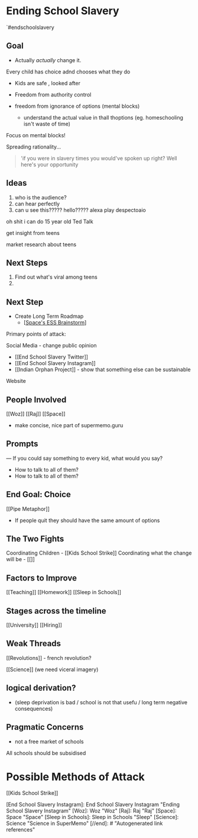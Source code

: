 
# Ending School Slavery

`#endschoolslavery
## Goal
- Actually *actually* change it.


Every child has choice adnd chooses what they do
- Kids are safe , looked after

- Freedom from authority control

- freedom from ignorance of options (mental blocks)
	- understand the actual value in thall thoptions (eg. homeschooling isn't waste of time)

Focus on mental blocks!

Spreading rationality...
> 'if you were in slavery times you would've spoken up right? Well here's your opportunity

## Ideas
1. who is the audience?
2. can hear perfectly
3. can u see this????? hello????? alexa play despectoaio

oh shit i can do 15 year old Ted Talk

get insight from teens

market research about teens

## Next Steps
1. Find out what's viral among teens
2. 











## Next Step
- Create Long Term Roadmap
	- [[Space's ESS Brainstorm]]


Primary points of attack:
 



Social Media - change public opinion
- [[End School Slavery Twitter]]
- [[End School Slavery Instagram]]
- [[Indian Orphan Project]] - show that something else can be sustainable

Website

## People Involved
[[Woz]]
[[Raj]]
[[Space]]


- make concise, nice part of supermemo.guru


 ## Prompts 
— If you could say something to every kid, what would you say?
- How to talk to all of them?
- How to talk to all of them?



## End Goal: Choice
[[Pipe Metaphor]]

- If people quit they should have the same amount of options






## The Two Fights
Coordinating Children - [[Kids School Strike]]
Coordinating what the change will be - [[]]






## Factors to Improve


[[Teaching]]
[[Homework]]
[[Sleep in Schools]]



## Stages across the timeline




[[University]]
[[Hiring]]





## Weak Threads
[[Revolutions]]
	- french revolution?
	
[[Science]]
(we need viceral imagery)
##  logical derivation? 

- (sleep deprivation is bad / school is not that usefu / long term negative consequences)


## Pragmatic Concerns
- not a free market of schools


All schools should be subsidised


# Possible Methods of Attack
[[Kids School Strike]]


[//begin]: # "Autogenerated link references for markdown compatibility"
[Space's ESS Brainstorm]: spaces-ess-brainstorm "Space's ESS Brainstorm"
[End School Slavery Instagram]: End School Slavery Instagram "Ending School Slavery Instagram"
[Woz]: Woz "Woz"
[Raj]: Raj "Raj"
[Space]: Space "Space"
[Sleep in Schools]: Sleep in Schools "Sleep"
[Science]: Science "Science in SuperMemo"
[//end]: # "Autogenerated link references"